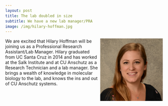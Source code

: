```yaml
---
layout: post
title: The lab doubled in size
subtitle: We have a new lab manager/PRA
image: /img/hilary-hoffman.jpg
---
```

<img align="right" src="/img/hilary-hoffman.jpg" style="width:200px !important;height:200px !important;" />
We are excited that Hilary Hoffman will be joining us as a Professional Research Assistant/Lab Manager. Hilary graduated from UC Santa Cruz in 2014 and has worked at the Salk Institute and at CU Anschutz as a Research Technician and a lab manager. She brings a wealth of knowledge in molecular biology to the lab, and knows the ins and out of CU Anschutz systems. 
<br>
<br>

